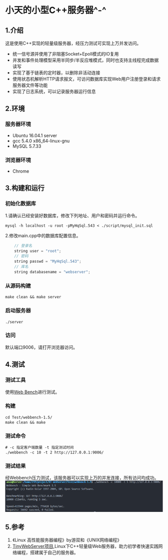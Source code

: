 # 小天的小型C++服务器\^\-\^

## 1.介绍
这是使用C++实现的轻量级服务器，经压力测试可实现上万并发访问。
- 统一信号源并使用了非阻塞Socket+Epoll模式的IO复用
- 并发和事件处理模型采用半同步/半反应堆模式，同时也支持主线程完成数据读写
- 实现了基于链表的定时器，以删除非活动连接
- 使用状态机解析HTTP请求报文，可访问数据库实现Web用户注册登录和请求服务器文件等功能
- 实现了日志系统，可以记录服务器运行信息

## 2.环境
### 服务器环境
- Ubuntu 16.04.1 server
- gcc 5.4.0 x86_64-linux-gnu
- MySQL 5.7.33
### 浏览器环境
- Chrome
## 3.构建和运行
### 初始化数据库
1.请确认已经安装好数据库，修改下列地址、用户和密码并运行命令。
```shell
mysql -h localhost -u root -pMyHqSql.543 < ./script/mysql_init.sql 
```
2.修改main.cpp中的数据库配置信息。
```c++
    // 登录名
    string user = "root";
    // 密码
    string passwd = "MyHqSql.543";
    // 库名
    string databasename = "webserver";
```
### 从源码构建
```shell
make clean && make server
```
### 启动服务器
```shell
./server
```
### 访问
默认端口9006，请打开浏览器访问。
## 4.测试
### 测试工具
使用[Web Bench](http://home.tiscali.cz/~cz210552/webbench.html)进行测试。
### 构建
```shell
cd Test/webbench-1.5/
make clean && make
```
### 测试命令
```shell
# -c 指定客户端数量 -t 指定测试时间 
./webbench -c 10 -t 2 http://127.0.0.1:9006/
```
### 测试结果
经Webbench压力测试，该服务器可以实现上万的并发连接，所有访问均成功。
![压力测试结果](Resource/test_result.png)
## 5.参考
1. 《Linux 高性能服务器编程》by游双和《UNIX网络编程》
2. [TinyWebServer项目](https://github.com/qinguoyi/TinyWebServer),Linux下C++轻量级Web服务器，助力初学者快速实践网络编程，搭建属于自己的服务器。